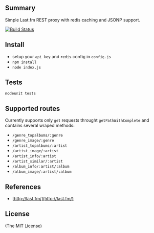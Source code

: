 ## Summary ##

Simple Last.fm REST proxy with redis caching and JSONP support.

[![Build Status](https://secure.travis-ci.org/ap4y/Last.fm-proxy.png?branch=master)](http://travis-ci.org/ap4y/Last.fm-proxy)

## Install ##

  * setup your `api key` and `redis` config in `config.js`
  * `npm install`
  * `node index.js`

## Tests ##

`nodeunit tests`

## Supported routes ##

  Currently supports only `get` requests throught `getPathWithComplete` and contains several wraped methods:

  * `/genre_topalbums/:genre`
  * `/genre_image/:genre`
  * `/artist_topalbums/:artist`
  * `/artist_image/:artist`
  * `/artist_info/:artist`
  * `/artist_similar/:artist`
  * `/album_info/:artist/:album`
  * `/album_image/:artist/:album`

## References ##

- [http://last.fm/](http://last.fm/)

## License ##

(The MIT License)
